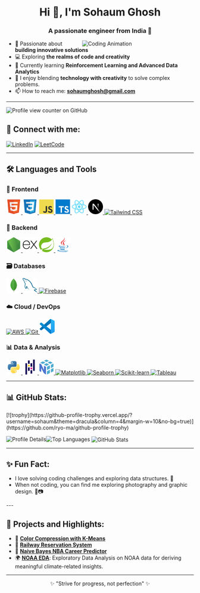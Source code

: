 <h1 align="center">Hi 👋, I'm Sohaum Ghosh</h1>
<h3 align="center">A passionate engineer from India 🚀</h3>

<img align="right" src="https://media.giphy.com/media/Ll22OhMLAlVDb8UQWe/giphy.gif" alt="Coding Animation" width="300"/>

- 🌱 Passionate about **building innovative solutions**  
- 💻 Exploring **the realms of code and creativity**  
- 🧠 Currently learning **Reinforcement Learning and Advanced Data Analytics**  
- 🎨 I enjoy blending **technology with creativity** to solve complex problems.  
- 📫 How to reach me: **sohaumghosh@gmail.com**

---

![Profile view counter on GitHub](https://komarev.com/ghpvc/?username=sohaum)


<h2 align="left">🔗 Connect with me:</h2>
<p align="left">
  <a href="https://linkedin.com/in/sohaum-ghosh-909966251" target="blank"><img align="center" src="https://raw.githubusercontent.com/rahuldkjain/github-profile-readme-generator/master/src/images/icons/Social/linked-in-alt.svg" alt="LinkedIn" height="30" width="40" /></a>
  <a href="https://www.leetcode.com/aspect07" target="blank"><img align="center" src="https://raw.githubusercontent.com/rahuldkjain/github-profile-readme-generator/master/src/images/icons/Social/leet-code.svg" alt="LeetCode" height="30" width="40" /></a>
</p>

---

<h2 align="left">🛠️ Languages and Tools </h2>

<h3 align="left"> 🚀 Frontend </h3>
<p align="left">
  <a href="https://developer.mozilla.org/en-US/docs/Web/HTML" target="_blank">
    <img src="https://raw.githubusercontent.com/devicons/devicon/master/icons/html5/html5-original.svg" alt="HTML5" width="40" height="40"/>
  </a>
  <a href="https://developer.mozilla.org/en-US/docs/Web/CSS" target="_blank">
    <img src="https://raw.githubusercontent.com/devicons/devicon/master/icons/css3/css3-original.svg" alt="CSS3" width="40" height="40"/>
  </a>
  <a href="https://developer.mozilla.org/en-US/docs/Web/JavaScript" target="_blank">
    <img src="https://raw.githubusercontent.com/devicons/devicon/master/icons/javascript/javascript-original.svg" alt="JavaScript" width="40" height="40"/>
  </a>
  <a href="https://www.typescriptlang.org/" target="_blank">
    <img src="https://raw.githubusercontent.com/devicons/devicon/master/icons/typescript/typescript-original.svg" alt="TypeScript" width="40" height="40"/>
  </a>
  <a href="https://reactjs.org/" target="_blank">
    <img src="https://raw.githubusercontent.com/devicons/devicon/master/icons/react/react-original.svg" alt="React" width="40" height="40"/>
  </a>
  <a href="https://nextjs.org/" target="_blank">
    <img src="https://raw.githubusercontent.com/devicons/devicon/master/icons/nextjs/nextjs-original.svg" alt="Next.js" width="40" height="40"/>
  </a>
  <a href="https://tailwindcss.com/" target="_blank">
    <img src="https://www.vectorlogo.zone/logos/tailwindcss/tailwindcss-icon.svg" alt="Tailwind CSS" width="40" height="40"/>
  </a>
</p>

<h3 align="left"> 🧠 Backend </h3>
<p align="left">
  <a href="https://nodejs.org/" target="_blank">
    <img src="https://raw.githubusercontent.com/devicons/devicon/master/icons/nodejs/nodejs-original.svg" alt="Node.js" width="40" height="40"/>
  </a>
  <a href="https://expressjs.com/" target="_blank">
    <img src="https://raw.githubusercontent.com/devicons/devicon/master/icons/express/express-original.svg" alt="Express.js" width="40" height="40"/>
  </a>
  <a href="https://spring.io/projects/spring-boot" target="_blank">
    <img src="https://raw.githubusercontent.com/devicons/devicon/master/icons/spring/spring-original.svg" alt="Spring Boot" width="40" height="40"/>
  </a>
  <a href="https://www.java.com/" target="_blank">
    <img src="https://raw.githubusercontent.com/devicons/devicon/master/icons/java/java-original.svg" alt="Java" width="40" height="40"/>
  </a>
</p>

<h3 align="left"> 🗃️ Databases </h3>
<p align="left">
  <a href="https://www.mongodb.com/" target="_blank">
    <img src="https://raw.githubusercontent.com/devicons/devicon/master/icons/mongodb/mongodb-original.svg" alt="MongoDB" width="40" height="40"/>
  </a>
  <a href="https://www.mysql.com/" target="_blank">
    <img src="https://raw.githubusercontent.com/devicons/devicon/master/icons/mysql/mysql-original.svg" alt="MySQL" width="40" height="40"/>
  </a>
  <a href="https://firebase.google.com/" target="_blank">
    <img src="https://www.vectorlogo.zone/logos/firebase/firebase-icon.svg" alt="Firebase" width="40" height="40"/>
  </a>
</p>

<h3 align="left"> ☁️ Cloud / DevOps </h3>
<p align="left">
  <a href="https://aws.amazon.com/" target="_blank">
    <img src="https://www.vectorlogo.zone/logos/amazon_aws/amazon_aws-icon.svg" alt="AWS" width="40" height="40"/>
  </a>
  <a href="https://git-scm.com/" target="_blank">
    <img src="https://www.vectorlogo.zone/logos/git-scm/git-scm-icon.svg" alt="Git" width="40" height="40"/>
  </a>
  <a href="https://code.visualstudio.com/" target="_blank">
    <img src="https://raw.githubusercontent.com/devicons/devicon/master/icons/vscode/vscode-original.svg" alt="VS Code" width="40" height="40"/>
  </a>
</p>

<h3 align="left"> 📊 Data & Analysis </h3>
<p align="left">
  <a href="https://www.python.org/" target="_blank">
    <img src="https://raw.githubusercontent.com/devicons/devicon/master/icons/python/python-original.svg" alt="Python" width="40" height="40"/>
  </a>
  <a href="https://pandas.pydata.org/" target="_blank">
    <img src="https://raw.githubusercontent.com/devicons/devicon/master/icons/pandas/pandas-original.svg" alt="Pandas" width="40" height="40"/>
  </a>
  <a href="https://numpy.org/" target="_blank">
    <img src="https://raw.githubusercontent.com/devicons/devicon/master/icons/numpy/numpy-original.svg" alt="NumPy" width="40" height="40"/>
  </a>
  <a href="https://matplotlib.org/" target="_blank">
    <img src="https://upload.wikimedia.org/wikipedia/commons/8/84/Matplotlib_icon.svg" alt="Matplotlib" width="40" height="40"/>
  </a>
  <a href="https://seaborn.pydata.org/" target="_blank">
    <img src="https://seaborn.pydata.org/_static/logo-wide-lightbg.svg" alt="Seaborn" width="80" height="40"/>
  </a>
   <a href="https://scikit-learn.org/" target="_blank">
    <img src="https://upload.wikimedia.org/wikipedia/commons/0/05/Scikit_learn_logo_small.svg" alt="Scikit-learn" width="40" height="40"/>
  </a>
  <a href="https://www.tableau.com/" target="_blank">
    <img src="https://www.vectorlogo.zone/logos/tableau/tableau-icon.svg" alt="Tableau" width="40" height="40"/>
  </a>
</p>


---

<h2 align="left">📊 GitHub Stats:</h2>
[![trophy](https://github-profile-trophy.vercel.app/?username=sohaum&theme=dracula&column=4&margin-w=10&no-bg=true)](https://github.com/ryo-ma/github-profile-trophy)

<p>
  <img align="left" src="http://github-profile-summary-cards.vercel.app/api/cards/profile-details?username=sohaum&show_icons=true&locale=en&layout=compact" alt="Profile Details" />
</p>

<p>
  <img align="left" src="https://github-readme-stats.vercel.app/api/top-langs?username=sohaum&show_icons=true&locale=en&layout=compact" alt="Top Languages" />
</p>

<p>&nbsp;<img align="center" src="https://github-readme-stats.vercel.app/api?username=sohaum&show_icons=true&locale=en" alt="GitHub Stats" /></p>

---

<h2 align="left">✨ Fun Fact:</h2>
<ul>
  <li> I love solving coding challenges and exploring data structures. 🧩  
  <li> When not coding, you can find me exploring photography and graphic design. 🎨📷  
</ul>
---

<h2 align="left">🌟 Projects and Highlights:</h2>

 - 🎨 [**Color Compression with K-Means**](https://github.com/sohaum/Color-compression)
 - 🚉 [**Railway Reservation System**](https://github.com/sohaum/Railway-Reservation-System)
 - 🏀 [**Naive Bayes NBA Career Predictor**](https://github.com/sohaum/NBA-Career-Prediction)
 - 🌍 [**NOAA EDA**](https://github.com/sohaum/NOAA_EDA): Exploratory Data Analysis on NOAA data for deriving meaningful climate-related insights.


---

<p align="center">✨ "Strive for progress, not perfection" ✨</p>

